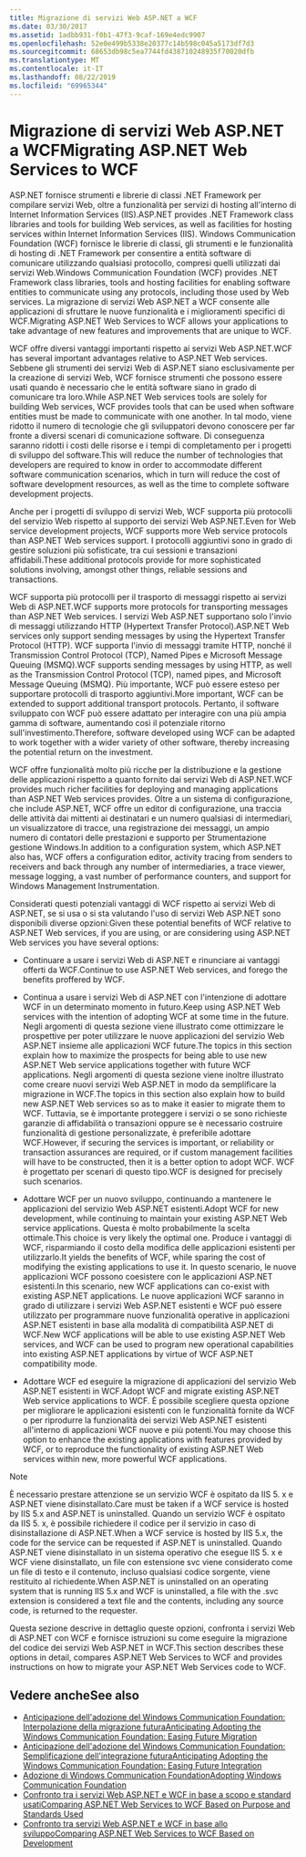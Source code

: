 ```yaml
---
title: Migrazione di servizi Web ASP.NET a WCF
ms.date: 03/30/2017
ms.assetid: 1adbb931-f0b1-47f3-9caf-169e4edc9907
ms.openlocfilehash: 52e0e499b5338e20377c14b598c045a5173df7d3
ms.sourcegitcommit: 68653db98c5ea7744fd438710248935f70020dfb
ms.translationtype: MT
ms.contentlocale: it-IT
ms.lasthandoff: 08/22/2019
ms.locfileid: "69965344"
---
```

# <a name="migrating-aspnet-web-services-to-wcf"></a><span data-ttu-id="cbbff-102">Migrazione di servizi Web ASP.NET a WCF</span><span class="sxs-lookup"><span data-stu-id="cbbff-102">Migrating ASP.NET Web Services to WCF</span></span>
<span data-ttu-id="cbbff-103">ASP.NET fornisce strumenti e librerie di classi .NET Framework per compilare servizi Web, oltre a funzionalità per servizi di hosting all'interno di Internet Information Services (IIS).</span><span class="sxs-lookup"><span data-stu-id="cbbff-103">ASP.NET provides .NET Framework class libraries and tools for building Web services, as well as facilities for hosting services within Internet Information Services (IIS).</span></span> <span data-ttu-id="cbbff-104">Windows Communication Foundation (WCF) fornisce le librerie di classi, gli strumenti e le funzionalità di hosting di .NET Framework per consentire a entità software di comunicare utilizzando qualsiasi protocollo, compresi quelli utilizzati dai servizi Web.</span><span class="sxs-lookup"><span data-stu-id="cbbff-104">Windows Communication Foundation (WCF) provides .NET Framework class libraries, tools and hosting facilities for enabling software entities to communicate using any protocols, including those used by Web services.</span></span>  <span data-ttu-id="cbbff-105">La migrazione di servizi Web ASP.NET a WCF consente alle applicazioni di sfruttare le nuove funzionalità e i miglioramenti specifici di WCF.</span><span class="sxs-lookup"><span data-stu-id="cbbff-105">Migrating ASP.NET Web Services to WCF allows your applications to take advantage of new features and improvements that are unique to WCF.</span></span>  
  
 <span data-ttu-id="cbbff-106">WCF offre diversi vantaggi importanti rispetto ai servizi Web ASP.NET.</span><span class="sxs-lookup"><span data-stu-id="cbbff-106">WCF has several important advantages relative to ASP.NET Web services.</span></span> <span data-ttu-id="cbbff-107">Sebbene gli strumenti dei servizi Web di ASP.NET siano esclusivamente per la creazione di servizi Web, WCF fornisce strumenti che possono essere usati quando è necessario che le entità software siano in grado di comunicare tra loro.</span><span class="sxs-lookup"><span data-stu-id="cbbff-107">While ASP.NET Web services tools are solely for building Web services, WCF provides tools that can be used when software entities must be made to communicate with one another.</span></span> <span data-ttu-id="cbbff-108">In tal modo, viene ridotto il numero di tecnologie che gli sviluppatori devono conoscere per far fronte a diversi scenari di comunicazione software. Di conseguenza saranno ridotti i costi delle risorse e i tempi di completamento per i progetti di sviluppo del software.</span><span class="sxs-lookup"><span data-stu-id="cbbff-108">This will reduce the number of technologies that developers are required to know in order to accommodate different software communication scenarios, which in turn will reduce the cost of software development resources, as well as the time to complete software development projects.</span></span>  
  
 <span data-ttu-id="cbbff-109">Anche per i progetti di sviluppo di servizi Web, WCF supporta più protocolli del servizio Web rispetto al supporto dei servizi Web ASP.NET.</span><span class="sxs-lookup"><span data-stu-id="cbbff-109">Even for Web service development projects, WCF supports more Web service protocols than ASP.NET Web services support.</span></span> <span data-ttu-id="cbbff-110">I protocolli aggiuntivi sono in grado di gestire soluzioni più sofisticate, tra cui sessioni e transazioni affidabili.</span><span class="sxs-lookup"><span data-stu-id="cbbff-110">These additional protocols provide for more sophisticated solutions involving, amongst other things, reliable sessions and transactions.</span></span>  
  
 <span data-ttu-id="cbbff-111">WCF supporta più protocolli per il trasporto di messaggi rispetto ai servizi Web di ASP.NET.</span><span class="sxs-lookup"><span data-stu-id="cbbff-111">WCF supports more protocols for transporting messages than ASP.NET Web services.</span></span> <span data-ttu-id="cbbff-112">I servizi Web ASP.NET supportano solo l'invio di messaggi utilizzando HTTP (Hypertext Transfer Protocol).</span><span class="sxs-lookup"><span data-stu-id="cbbff-112">ASP.NET Web services only support sending messages by using the Hypertext Transfer Protocol (HTTP).</span></span> <span data-ttu-id="cbbff-113">WCF supporta l'invio di messaggi tramite HTTP, nonché il Transmission Control Protocol (TCP), Named Pipes e Microsoft Message Queuing (MSMQ).</span><span class="sxs-lookup"><span data-stu-id="cbbff-113">WCF supports sending messages by using HTTP, as well as the Transmission Control Protocol (TCP), named pipes, and Microsoft Message Queuing (MSMQ).</span></span> <span data-ttu-id="cbbff-114">Più importante, WCF può essere esteso per supportare protocolli di trasporto aggiuntivi.</span><span class="sxs-lookup"><span data-stu-id="cbbff-114">More important, WCF can be extended to support additional transport protocols.</span></span> <span data-ttu-id="cbbff-115">Pertanto, il software sviluppato con WCF può essere adattato per interagire con una più ampia gamma di software, aumentando così il potenziale ritorno sull'investimento.</span><span class="sxs-lookup"><span data-stu-id="cbbff-115">Therefore, software developed using WCF can be adapted to work together with a wider variety of other software, thereby increasing the potential return on the investment.</span></span>  
  
 <span data-ttu-id="cbbff-116">WCF offre funzionalità molto più ricche per la distribuzione e la gestione delle applicazioni rispetto a quanto fornito dai servizi Web di ASP.NET.</span><span class="sxs-lookup"><span data-stu-id="cbbff-116">WCF provides much richer facilities for deploying and managing applications than ASP.NET Web services provides.</span></span> <span data-ttu-id="cbbff-117">Oltre a un sistema di configurazione, che include ASP.NET, WCF offre un editor di configurazione, una traccia delle attività dai mittenti ai destinatari e un numero qualsiasi di intermediari, un visualizzatore di tracce, una registrazione dei messaggi, un ampio numero di contatori delle prestazioni e supporto per Strumentazione gestione Windows.</span><span class="sxs-lookup"><span data-stu-id="cbbff-117">In addition to a configuration system, which ASP.NET also has, WCF offers a configuration editor, activity tracing from senders to receivers and back through any number of intermediaries, a trace viewer, message logging, a vast number of performance counters, and support for Windows Management Instrumentation.</span></span>  
  
 <span data-ttu-id="cbbff-118">Considerati questi potenziali vantaggi di WCF rispetto ai servizi Web di ASP.NET, se si usa o si sta valutando l'uso di servizi Web ASP.NET sono disponibili diverse opzioni:</span><span class="sxs-lookup"><span data-stu-id="cbbff-118">Given these potential benefits of WCF relative to ASP.NET Web services, if you are using, or are considering using ASP.NET Web services you have several options:</span></span>  
  
- <span data-ttu-id="cbbff-119">Continuare a usare i servizi Web di ASP.NET e rinunciare ai vantaggi offerti da WCF.</span><span class="sxs-lookup"><span data-stu-id="cbbff-119">Continue to use ASP.NET Web services, and forego the benefits proffered by WCF.</span></span>  
  
- <span data-ttu-id="cbbff-120">Continua a usare i servizi Web di ASP.NET con l'intenzione di adottare WCF in un determinato momento in futuro.</span><span class="sxs-lookup"><span data-stu-id="cbbff-120">Keep using ASP.NET Web services with the intention of adopting WCF at some time in the future.</span></span> <span data-ttu-id="cbbff-121">Negli argomenti di questa sezione viene illustrato come ottimizzare le prospettive per poter utilizzare le nuove applicazioni del servizio Web ASP.NET insieme alle applicazioni WCF future.</span><span class="sxs-lookup"><span data-stu-id="cbbff-121">The topics in this section explain how to maximize the prospects for being able to use new ASP.NET Web service applications together with future WCF applications.</span></span> <span data-ttu-id="cbbff-122">Negli argomenti di questa sezione viene inoltre illustrato come creare nuovi servizi Web ASP.NET in modo da semplificare la migrazione in WCF.</span><span class="sxs-lookup"><span data-stu-id="cbbff-122">The topics in this section also explain how to build new ASP.NET Web services so as to make it easier to migrate them to WCF.</span></span> <span data-ttu-id="cbbff-123">Tuttavia, se è importante proteggere i servizi o se sono richieste garanzie di affidabilità o transazioni oppure se è necessario costruire funzionalità di gestione personalizzate, è preferibile adottare WCF.</span><span class="sxs-lookup"><span data-stu-id="cbbff-123">However, if securing the services is important, or reliability or transaction assurances are required, or if custom management facilities will have to be constructed, then it is a better option to adopt WCF.</span></span> <span data-ttu-id="cbbff-124">WCF è progettato per scenari di questo tipo.</span><span class="sxs-lookup"><span data-stu-id="cbbff-124">WCF is designed for precisely such scenarios.</span></span>  
  
- <span data-ttu-id="cbbff-125">Adottare WCF per un nuovo sviluppo, continuando a mantenere le applicazioni del servizio Web ASP.NET esistenti.</span><span class="sxs-lookup"><span data-stu-id="cbbff-125">Adopt WCF for new development, while continuing to maintain your existing ASP.NET Web service applications.</span></span> <span data-ttu-id="cbbff-126">Questa è molto probabilmente la scelta ottimale.</span><span class="sxs-lookup"><span data-stu-id="cbbff-126">This choice is very likely the optimal one.</span></span> <span data-ttu-id="cbbff-127">Produce i vantaggi di WCF, risparmiando il costo della modifica delle applicazioni esistenti per utilizzarlo.</span><span class="sxs-lookup"><span data-stu-id="cbbff-127">It yields the benefits of WCF, while sparing the cost of modifying the existing applications to use it.</span></span> <span data-ttu-id="cbbff-128">In questo scenario, le nuove applicazioni WCF possono coesistere con le applicazioni ASP.NET esistenti.</span><span class="sxs-lookup"><span data-stu-id="cbbff-128">In this scenario, new WCF applications can co-exist with existing ASP.NET applications.</span></span> <span data-ttu-id="cbbff-129">Le nuove applicazioni WCF saranno in grado di utilizzare i servizi Web ASP.NET esistenti e WCF può essere utilizzato per programmare nuove funzionalità operative in applicazioni ASP.NET esistenti in base alla modalità di compatibilità ASP.NET di WCF.</span><span class="sxs-lookup"><span data-stu-id="cbbff-129">New WCF applications will be able to use existing ASP.NET Web services, and WCF can be used to program new operational capabilities into existing ASP.NET applications by virtue of WCF ASP.NET compatibility mode.</span></span>  
  
- <span data-ttu-id="cbbff-130">Adottare WCF ed eseguire la migrazione di applicazioni del servizio Web ASP.NET esistenti in WCF.</span><span class="sxs-lookup"><span data-stu-id="cbbff-130">Adopt WCF and migrate existing ASP.NET Web service applications to WCF.</span></span> <span data-ttu-id="cbbff-131">È possibile scegliere questa opzione per migliorare le applicazioni esistenti con le funzionalità fornite da WCF o per riprodurre la funzionalità dei servizi Web ASP.NET esistenti all'interno di applicazioni WCF nuove e più potenti.</span><span class="sxs-lookup"><span data-stu-id="cbbff-131">You may choose this option to enhance the existing applications with features provided by WCF, or to reproduce the functionality of existing ASP.NET Web services within new, more powerful WCF applications.</span></span>  
  
> [!NOTE]
> <span data-ttu-id="cbbff-132">È necessario prestare attenzione se un servizio WCF è ospitato da IIS 5. x e ASP.NET viene disinstallato.</span><span class="sxs-lookup"><span data-stu-id="cbbff-132">Care must be taken if a WCF service is hosted by IIS 5.x and ASP.NET is uninstalled.</span></span> <span data-ttu-id="cbbff-133">Quando un servizio WCF è ospitato da IIS 5. x, è possibile richiedere il codice per il servizio in caso di disinstallazione di ASP.NET.</span><span class="sxs-lookup"><span data-stu-id="cbbff-133">When a WCF service is hosted by IIS 5.x, the code for the service can be requested if ASP.NET is uninstalled.</span></span> <span data-ttu-id="cbbff-134">Quando ASP.NET viene disinstallato in un sistema operativo che esegue IIS 5. x e WCF viene disinstallato, un file con estensione svc viene considerato come un file di testo e il contenuto, incluso qualsiasi codice sorgente, viene restituito al richiedente.</span><span class="sxs-lookup"><span data-stu-id="cbbff-134">When ASP.NET is uninstalled on an operating system that is running IIS 5.x and WCF is uninstalled, a file with the .svc extension is considered a text file and the contents, including any source code, is returned to the requester.</span></span>  
  
 <span data-ttu-id="cbbff-135">Questa sezione descrive in dettaglio queste opzioni, confronta i servizi Web di ASP.NET con WCF e fornisce istruzioni su come eseguire la migrazione del codice dei servizi Web ASP.NET in WCF.</span><span class="sxs-lookup"><span data-stu-id="cbbff-135">This section describes these options in detail, compares ASP.NET Web Services to WCF and provides instructions on how to migrate your ASP.NET Web Services code to WCF.</span></span>  
  
## <a name="see-also"></a><span data-ttu-id="cbbff-136">Vedere anche</span><span class="sxs-lookup"><span data-stu-id="cbbff-136">See also</span></span>

- [<span data-ttu-id="cbbff-137">Anticipazione dell'adozione del Windows Communication Foundation: Interpolazione della migrazione futura</span><span class="sxs-lookup"><span data-stu-id="cbbff-137">Anticipating Adopting the Windows Communication Foundation: Easing Future Migration</span></span>](../../../../docs/framework/wcf/feature-details/anticipating-adopting-wcf-migration.md)
- [<span data-ttu-id="cbbff-138">Anticipazione dell'adozione del Windows Communication Foundation: Semplificazione dell'integrazione futura</span><span class="sxs-lookup"><span data-stu-id="cbbff-138">Anticipating Adopting the Windows Communication Foundation: Easing Future Integration</span></span>](../../../../docs/framework/wcf/feature-details/anticipating-adopting-the-wcf-easing-future-integration.md)
- [<span data-ttu-id="cbbff-139">Adozione di Windows Communication Foundation</span><span class="sxs-lookup"><span data-stu-id="cbbff-139">Adopting Windows Communication Foundation</span></span>](../../../../docs/framework/wcf/feature-details/adopting-wcf.md)
- [<span data-ttu-id="cbbff-140">Confronto tra i servizi Web ASP.NET e WCF in base a scopo e standard usati</span><span class="sxs-lookup"><span data-stu-id="cbbff-140">Comparing ASP.NET Web Services to WCF Based on Purpose and Standards Used</span></span>](../../../../docs/framework/wcf/feature-details/comparing-aspnet-web-services-to-wcf-based-on-purpose-and-standards-used.md)
- [<span data-ttu-id="cbbff-141">Confronto tra servizi Web ASP.NET e WCF in base allo sviluppo</span><span class="sxs-lookup"><span data-stu-id="cbbff-141">Comparing ASP.NET Web Services to WCF Based on Development</span></span>](../../../../docs/framework/wcf/feature-details/comparing-aspnet-web-services-to-wcf-based-on-development.md)
